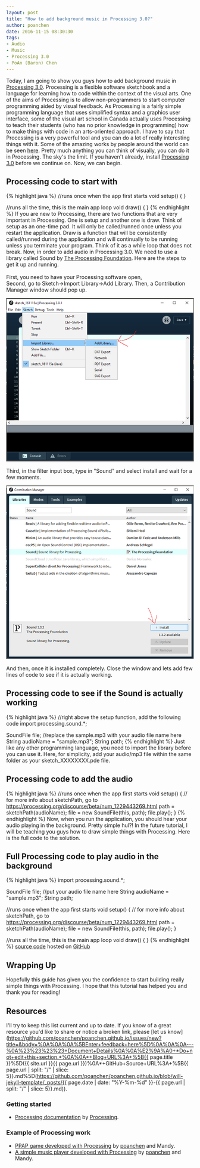 ```yaml
---
layout: post
title: "How to add background music in Processing 3.0?"
author: poanchen
date: 2016-11-15 08:30:30
tags:
- Audio
- Music
- Processing 3.0
- PoAn (Baron) Chen
---
```

Today, I am going to show you guys how to add background music in [Processing 3.0](https://processing.org/). Processing is a flexible software sketchbook and a language for learning how to code within the context of the visual arts. One of the aims of Processing is to allow non-programmers to start computer programming aided by visual feedback. As Processing is a fairly simple programming language that uses simplified syntax and a graphics user interface, some of the visual art school in Canada actually uses Processing to teach their students (who has no prior knowledge in programming) how to make things with code in an arts-oriented approach. I have to say that Processing is a very powerful tool and you can do a lot of really interesting things with it. Some of the amazing works by people around the world can be seen [here](https://processing.org/exhibition/). Pretty much anything you can think of visually, you can do it in Processing. The sky's the limit. If you haven't already, install [Processing 3.0](https://processing.org/download/) before we continue on. Now, we can begin.

## Processing code to start with
{% highlight java %}
  //runs once when the app first starts
  void setup() {
  }

  //runs all the time, this is the main app loop
  void draw() {
  }
{% endhighlight %}
If you are new to Processing, there are two functions that are very important in Processing. One is setup and another one is draw. Think of setup as an one-time pad. It will only be called/runned once unless you restart the application. Draw is a function that will be consistently called/runned during the application and will continually to be running unless you terminate your program. Think of it as a while loop that does not break. Now, in order to add audio in Processing 3.0. We need to use a library called Sound by [The Processing Foundation](https://processingfoundation.org/). Here are the steps to get it up and running.<br><br>
First, you need to have your Processing software open,<br>
Second, go to Sketch->Import Library->Add Library. Then, a Contribution Manager window should pop up.<br>

<img src="/img/2016/11/15/how-to-add-background-music-in-processing-3.0/how to add library.png" alt="How to add library">

Third, in the filter input box, type in "Sound" and select install and wait for a few moments.

<img src="/img/2016/11/15/how-to-add-background-music-in-processing-3.0/install the library.png" alt="Install the library">

And then, once it is installed completely. Close the window and lets add few lines of code to see if it is actually working.

## Processing code to see if the Sound is actually working
{% highlight java %}
  //right above the setup function, add the following code
  import processing.sound.*;
  
  SoundFile file;
  //replace the sample.mp3 with your audio file name here
  String audioName = "sample.mp3";
  String path;
{% endhighlight %}
Just like any other programming language, you need to import the library before you can use it. Here, for simplicity, add your audio/mp3 file within the same folder as your sketch_XXXXXXXX.pde file.

## Processing code to add the audio
{% highlight java %}
  //runs once when the app first starts
  void setup() {
    // for more info about sketchPath, go to https://processing.org/discourse/beta/num_1229443269.html
    path = sketchPath(audioName);
    file = new SoundFile(this, path);
    file.play();
  }
{% endhighlight %}
Now, when you run the application, you should hear your audio playing in the background. Pretty simple hul?! In the future tutorial, I will be teaching you guys how to draw simple things with Processing. Here is the full code to the solution.

## Full Processing code to play audio in the background
{% highlight java %}
  import processing.sound.*;
  
  SoundFile file;
  //put your audio file name here
  String audioName = "sample.mp3";
  String path;

  //runs once when the app first starts
  void setup() {
    // for more info about sketchPath, go to https://processing.org/discourse/beta/num_1229443269.html
    path = sketchPath(audioName);
    file = new SoundFile(this, path);
    file.play();
  }

  //runs all the time, this is the main app loop
  void draw() {
  }
{% endhighlight %}
<a href="https://github.com/poanchen/code-for-blog/blob/master/2016/11/15/how-to-add-background-music-in-processing-3.0/backgroundMusic.pde" target="_blank">source code</a> hosted on <a href="https://github.com" target="_blank">GitHub</a>

## Wrapping Up

Hopefully this guide has given you the confidence to start building really simple things with Processing. I hope that this tutorial has helped you and thank you for reading!

## Resources

I'll try to keep this list current and up to date. If you know of a great resource you'd like to share or notice a broken link, please [let us know](https://github.com/poanchen/poanchen.github.io/issues/new?title=&body=%0A%0A%0A%5BEnter+feedback+here%5D%0A%0A%0A---%0A%23%23%23%23+Document+Details%0A%0A%E2%9A%A0+*Do+not+edit+this+section.*%0A%0A*+Blog+URL%3A+%5B{{ page.title }}%5D({{ site.url }}{{ page.url }})%0A*+GitHub+Source+URL%3A+%5B{{ page.url | split: "/" | slice: 5}}.md%5D(https://github.com/poanchen/poanchen.github.io/blob/will-jekyll-template/_posts/{{ page.date | date: "%Y-%m-%d" }}-{{ page.url | split: "/" | slice: 5}}.md)).

### Getting started

* [Processing documentation](https://processing.org/reference/) by [Processing](https://processing.org/).

### Example of Processing work

* [PPAP game developed with Processing](https://github.com/poanchen/try-to-avoid-PPAP-game) by [poanchen](https://github.com/poanchen) and Mandy.
* [A simple music player developed with Processing](https://github.com/poanchen/music-player) by [poanchen](https://github.com/poanchen) and Mandy.